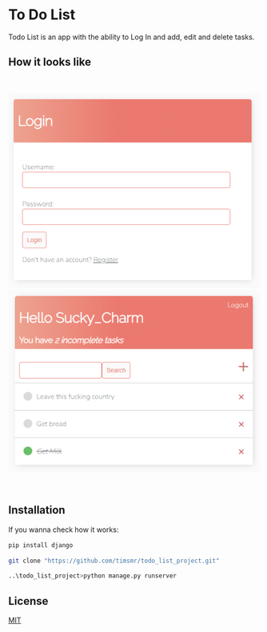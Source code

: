 # To Do List

Todo List is an app with the ability to Log In and add, edit and delete tasks.

## How it looks like
<br>
<p align="center">
    <img src="README_PICS/login.png" />
    <img src="README_PICS/tasks.png" />
</p>
<br>

## Installation

If you wanna check how it works:

```bash
pip install django
```

```bash
git clone "https://github.com/timsmr/todo_list_project.git"
```

```bash
..\todo_list_project>python manage.py runserver
```

## License
[MIT](https://choosealicense.com/licenses/mit/)
